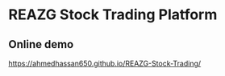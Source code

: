 # REAZG Stock Trading Platform
## Online demo 
https://ahmedhassan650.github.io/REAZG-Stock-Trading/

